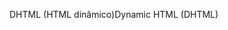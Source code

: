 <span data-ttu-id="acd04-101">DHTML (HTML dinâmico)</span><span class="sxs-lookup"><span data-stu-id="acd04-101">Dynamic HTML (DHTML)</span></span>